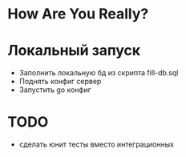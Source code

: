 <h1>How Are You Really?</h1>

# Локальный запуск

- Заполнить локальную бд из скрипта fill-db.sql
- Поднять конфиг сервер
- Запустить go конфиг

# TODO
- сделать юнит тесты вместо интеграционных
